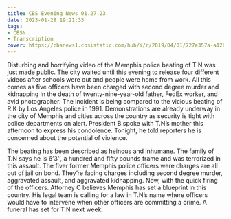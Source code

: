 ```yaml
---
title: CBS Evening News 01.27.23
date: 2023-01-28 19:21:33
tags:
- CBSN
- Transcription
cover: https://cbsnews1.cbsistatic.com/hub/i/r/2019/04/01/727e357a-a126-4138-a2c5-4d3222669d57/thumbnail/640x360/3ff2761028dc5c65cc4f07acd54bcd5c/cbsn2-logo-1920x1080.jpg
---
```

Disturbing and horrifying video of the Memphis police beating of T.N was just made public. The city waited until this evening to release four different videos after schools were out and people were home from work. All this comes as five officers have been charged with second degree murder and kidnapping in the death of twenty-nine-year-old father, FedEx worker, and avid photographer. The incident is being compared to the vicious beating of R.K by Los Angeles police in 1991. Demonstrations are already underway in the city of Memphis and cities across the country as security is tight with police departments on alert. President B spoke with T.N’s mother this afternoon to express his condolence. Tonight, he told reporters he is concerned about the potential of violence. 

The beating has been described as heinous and inhumane. The family of T.N says he is 6’3’’, a hundred and fifty pounds frame and was terrorized in this assault. The fiver former Memphis police officers were charges are all out of jail on bond. They’re facing charges including second degree murder, aggravated assault, and aggravated kidnapping. Now, with the quick firing of the officers. Attorney C believes Memphis has set a blueprint in this country. His legal team is calling for a law in T.N’s name where officers would have to intervene when other officers are committing a crime. A funeral has set for T.N next week.
